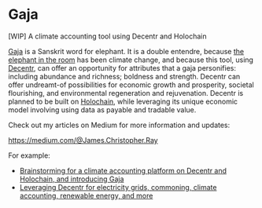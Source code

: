 # Gaja
[WIP] A climate accounting tool using Decentr and Holochain

[Gaja](https://en.wikipedia.org/wiki/Gaja) is a Sanskrit word for elephant. It is a double entendre, because 
[the elephant in the room](https://en.wikipedia.org/wiki/Elephant_in_the_room) has been climate change, and because this tool, using [Decentr](https://decentr.net/), can offer an opportunity for attributes that a gaja personifies: including abundance and richness; boldness and strength. Decentr can offer undreamt-of possibilities for economic growth and prosperity, societal flourishing, and environmental regeneration and rejuvenation. Decentr is planned to be built on [Holochain](https://holochain.org/), while leveraging its unique economic model involving using data as payable and tradable value.

Check out my articles on Medium for more information and updates:

https://medium.com/@James.Christopher.Ray

For example:

- [Brainstorming for a climate accounting platform on Decentr and Holochain, and introducing Gaja](https://medium.com/@James.Christopher.Ray/brainstorming-for-a-climate-accounting-platform-on-decentr-and-holochain-4c53fb518b34)
- [Leveraging Decentr for electricity grids, commoning, climate accounting, renewable energy, and more](https://medium.com/@James.Christopher.Ray/leveraging-decentr-for-grid-commoning-climate-accounting-renewable-energy-and-more-8ee138e6a8fb)
